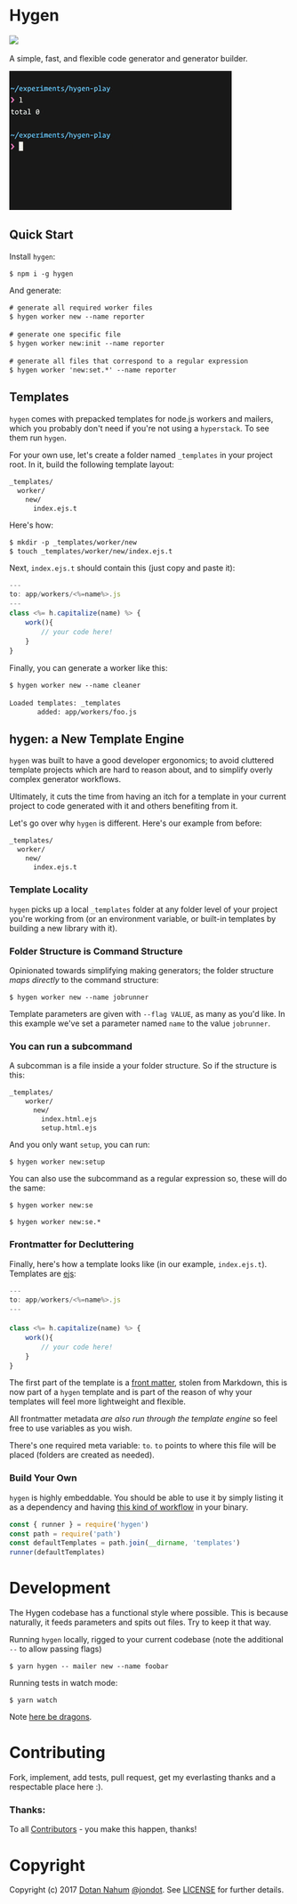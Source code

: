 # Hygen

<img src="https://travis-ci.org/jondot/hygen.svg?branch=master">

A simple, fast, and flexible code generator and generator builder.

![](media/hygen.gif)

## Quick Start

Install `hygen`:

```
$ npm i -g hygen
```

And generate:

```
# generate all required worker files
$ hygen worker new --name reporter

# generate one specific file
$ hygen worker new:init --name reporter

# generate all files that correspond to a regular expression
$ hygen worker 'new:set.*' --name reporter
```

## Templates

`hygen` comes with prepacked templates for node.js workers and mailers, which you probably don't
need if you're not using a `hyperstack`. To see them run `hygen`.

For your own use, let's create a folder named `_templates` in your project root. In it, build the following template layout:

```
_templates/
  worker/
    new/
      index.ejs.t
```

Here's how:

```
$ mkdir -p _templates/worker/new
$ touch _templates/worker/new/index.ejs.t
```

Next, `index.ejs.t` should contain this (just copy and paste it):

```javascript
---
to: app/workers/<%=name%>.js
---
class <%= h.capitalize(name) %> {
    work(){
        // your code here!
    }
}
```

Finally, you can generate a worker like this:

```
$ hygen worker new --name cleaner

Loaded templates: _templates
       added: app/workers/foo.js
```

## hygen: a New Template Engine

`hygen` was built to have a good developer ergonomics; to avoid
cluttered template projects which are hard to reason about, and
to simplify overly complex generator workflows.

Ultimately, it cuts the time from having an itch for a template in your current
project to code generated with it and others benefiting from it.

Let's go over why `hygen` is different. Here's our example from before:

```
_templates/
  worker/
    new/
      index.ejs.t
```

### Template Locality

`hygen` picks up a local `_templates` folder
at any folder level of your project you're working from (or an environment variable, or built-in
templates by building a new library with it).

### Folder Structure is Command Structure

Opinionated towards simplifying making generators; the folder structure _maps directly_ to the command structure:

```
$ hygen worker new --name jobrunner
```

Template parameters are given with `--flag VALUE`, as many as you'd like. In this example we've set a parameter named `name` to the value `jobrunner`.

### You can run a subcommand

A subcomman is a file inside a your folder structure. So if the structure is this:

```
_templates/
    worker/
      new/
        index.html.ejs
        setup.html.ejs
```

And you only want `setup`, you can run:

```
$ hygen worker new:setup
```

You can also use the subcommand as a regular expression so, these will do the same:

```
$ hygen worker new:se
```

```
$ hygen worker new:se.*
```

### Frontmatter for Decluttering

Finally, here's how a template looks like (in our example, `index.ejs.t`). Templates are [ejs](https://github.com/tj/ejs):

```javascript
---
to: app/workers/<%=name%>.js
---

class <%= h.capitalize(name) %> {
    work(){
        // your code here!
    }
}
```

The first part of the template is a [front matter](https://jekyllrb.com/docs/frontmatter/), stolen from Markdown, this is now part of a `hygen` template and is part of the reason of why your templates will feel more lightweight and flexible.

All frontmatter metadata _are also run through the template engine_ so feel free to use variables as you wish.

There's one required meta variable: `to`.
`to` points to where this file will be placed (folders are created as needed).

### Build Your Own

`hygen` is highly embeddable. You should be able to use it by simply listing it
as a dependency and having [this kind of workflow](src/index.js) in your binary.

```javascript
const { runner } = require('hygen')
const path = require('path')
const defaultTemplates = path.join(__dirname, 'templates')
runner(defaultTemplates)
```

# Development

The Hygen codebase has a functional style where possible. This is because naturally, it
feeds parameters and spits out files. Try to keep it that way.

Running `hygen` locally, rigged to your current codebase (note the additional `--` to allow passing flags)

```
$ yarn hygen -- mailer new --name foobar
```

Running tests in watch mode:

```
$ yarn watch
```

Note [here be dragons](src/__tests__/readme.md).

# Contributing

Fork, implement, add tests, pull request, get my everlasting thanks and a respectable place here :).

### Thanks:

To all [Contributors](https://github.com/jondot/hygen/graphs/contributors) - you make this happen, thanks!

# Copyright

Copyright (c) 2017 [Dotan Nahum](http://gplus.to/dotan) [@jondot](http://twitter.com/jondot). See [LICENSE](LICENSE.txt) for further details.
